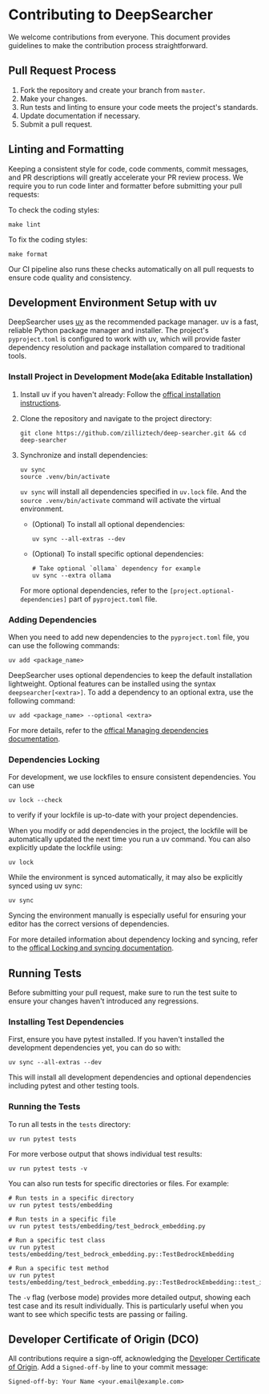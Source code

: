 # Contributing to DeepSearcher

We welcome contributions from everyone. This document provides guidelines to make the contribution process straightforward.


## Pull Request Process

1. Fork the repository and create your branch from `master`.
2. Make your changes.
3. Run tests and linting to ensure your code meets the project's standards.
4. Update documentation if necessary.
5. Submit a pull request.


## Linting and Formatting

Keeping a consistent style for code, code comments, commit messages, and PR descriptions will greatly accelerate your PR review process.
We require you to run code linter and formatter before submitting your pull requests:

To check the coding styles:

```shell
make lint
```

To fix the coding styles:

```shell
make format
```
Our CI pipeline also runs these checks automatically on all pull requests to ensure code quality and consistency.


## Development Environment Setup with uv

DeepSearcher uses [uv](https://github.com/astral-sh/uv) as the recommended package manager. uv is a fast, reliable Python package manager and installer. The project's `pyproject.toml` is configured to work with uv, which will provide faster dependency resolution and package installation compared to traditional tools.

### Install Project in Development Mode(aka Editable Installation)

1. Install uv if you haven't already:
   Follow the [offical installation instructions](https://docs.astral.sh/uv/getting-started/installation/).

2. Clone the repository and navigate to the project directory:
   ```shell
   git clone https://github.com/zilliztech/deep-searcher.git && cd deep-searcher
   ```
3. Synchronize and install dependencies:
   ```shell
   uv sync
   source .venv/bin/activate
   ```
   `uv sync` will install all dependencies specified in `uv.lock` file. And the `source .venv/bin/activate` command will activate the virtual environment.

   - (Optional) To install all optional dependencies:
      ```shell
      uv sync --all-extras --dev
      ```

   - (Optional) To install specific optional dependencies:
      ```shell
      # Take optional `ollama` dependency for example
      uv sync --extra ollama
      ```
   For more optional dependencies, refer to the `[project.optional-dependencies]` part of `pyproject.toml` file.



### Adding Dependencies

When you need to add new dependencies to the `pyproject.toml` file, you can use the following commands:

```shell
uv add <package_name>
```
DeepSearcher uses optional dependencies to keep the default installation lightweight. Optional features can be installed using the syntax `deepsearcher[<extra>]`. To add a dependency to an optional extra, use the following command:

```shell
uv add <package_name> --optional <extra>
```
For more details, refer to the [offical Managing dependencies documentation](https://docs.astral.sh/uv/concepts/projects/dependencies/).

### Dependencies Locking

For development, we use lockfiles to ensure consistent dependencies. You can use 
```shell
uv lock --check
```
to verify if your lockfile is up-to-date with your project dependencies.

When you modify or add dependencies in the project, the lockfile will be automatically updated the next time you run a uv command. You can also explicitly update the lockfile using:
```shell
uv lock
```

While the environment is synced automatically, it may also be explicitly synced using uv sync:
```shell
uv sync
```
Syncing the environment manually is especially useful for ensuring your editor has the correct versions of dependencies.


For more detailed information about dependency locking and syncing, refer to the [offical Locking and syncing documentation](https://docs.astral.sh/uv/concepts/projects/sync/).


## Running Tests

Before submitting your pull request, make sure to run the test suite to ensure your changes haven't introduced any regressions.

### Installing Test Dependencies

First, ensure you have pytest installed. If you haven't installed the development dependencies yet, you can do so with:

```shell
uv sync --all-extras --dev
```

This will install all development dependencies and optional dependencies including pytest and other testing tools.

### Running the Tests

To run all tests in the `tests` directory:

```shell
uv run pytest tests
```

For more verbose output that shows individual test results:

```shell
uv run pytest tests -v
```

You can also run tests for specific directories or files. For example:

```shell
# Run tests in a specific directory
uv run pytest tests/embedding

# Run tests in a specific file
uv run pytest tests/embedding/test_bedrock_embedding.py

# Run a specific test class
uv run pytest tests/embedding/test_bedrock_embedding.py::TestBedrockEmbedding

# Run a specific test method
uv run pytest tests/embedding/test_bedrock_embedding.py::TestBedrockEmbedding::test_init_default
```

The `-v` flag (verbose mode) provides more detailed output, showing each test case and its result individually. This is particularly useful when you want to see which specific tests are passing or failing.


## Developer Certificate of Origin (DCO)

All contributions require a sign-off, acknowledging the [Developer Certificate of Origin](https://developercertificate.org/). 
Add a `Signed-off-by` line to your commit message:

```text
Signed-off-by: Your Name <your.email@example.com>
```